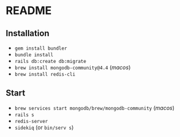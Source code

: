 # README

## Installation
- `gem install bundler`
- `bundle install`
- `rails db:create db:migrate`
- `brew install mongodb-community@4.4` (_macos_)
- `brew install redis-cli`

## Start
- `brew services start mongodb/brew/mongodb-community` (_macos_)
- `rails s`
- `redis-server`
- `sidekiq`
(or `bin/serv s`)
